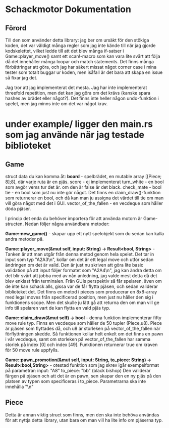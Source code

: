 # Schackmotor Dokumentation
## Förord ##

Till den som använder detta library: jag ber om ursäkt för den stökiga koden, det var väldigt många regler som jag inte kände till när jag gjorde kodskelettet, vilket ledde till att det blev många if-satser
i Game::player_move() samt ett scan!-macro som kan vara lite svårt att följa då det innehåller många loopar och match statements. Det finns många förbättringar att göra, och jag har säkert missat något corner case i mina tester 
som totalt buggar ur koden, men isåfall är det bara att skapa en issue så fixar jag det.

Jag tror att jag implementerat det mesta. Jag har inte implementerat threefold repetition, men det kan jag göra om det krävs (kanske spara hashes av brädet eller något?). Det finns inte heller någon undo-funktion i spelet, men jag minns inte om det var något krav.

# **under example/ ligger den main.rs som jag använde när jag testade biblioteket**


## Game

struct data du kan komma åt:
**board** - spelbrädet, en mutable array [[Piece; 8];8], där varje ruta är en pjäs.
score - ej implementerat
turn_white - en bool som avgör vems tur det är. om den är false är det black.
check_mate - bool
tie - en bool som just nu inte gör något. Det finns en claim_draw()-funktion som returnerar en bool, och då kan man ju assigna det värdet till tie om man vill göra något med det i GUI. 
vector_of_the_fallen - en vecdeque som håller döda pjäser. 
 
I princip det enda du behöver importera för att använda motorn är Game-structen. Nedan följer några användbara metoder:

**Game::new_game()** - skapar upp ett nytt spelobjekt som du sedan kan kalla andra metoder på.

**Game::player_move(&mut self, input: String) -> Result<bool, String>** - Tanken är att man utgår från denna metod genom hela spelet. Det tar in input som typ "A2A3\n", kollar om det är ett legal move och utför
sedan ändringen om det är valid. Den är just nu skriven att göra lite basic validation på att input följer formatet som "A2A4\n", jag kan ändra detta om det blir svårt att jobba med av nån anledning, jag valde mest detta då det blev enklast från terminalen. Från GUIs perspektiv så får spelaren, även om de inte kan schack alls, gissa
var de får flytta pjäsen, och sedan validerar biblioteket det. Det finns en metod i pieces som producerar en 8x8-array med legal moves från specificerad position, men just nu håller den sig i funktionens scope.
Men det skulle ju lätt gå att returna den om man vill ge info till spelaren vart de kan flytta en vald pjäs typ.

**Game::claim_draw(&mut self) -> bool** - denna funktion implementerar fifty move rule typ. Finns en vecdeque som håller de 50 tupler (Piece,u8). Piece är pjäsen som flyttades då, och u8 är storleken på
vector_of_the_fallen när förflyttningen skedde. Så funktionen kollar helt enkelt om det finns en pawn i vår vecdeque, samt om storleken på vector_of_the_fallen har samma storlek på index [0] och index [49].
Funktionen returnerar true om kraven för 50 move rule uppfylls.

**Game::pawn_promotion(&mut self, input: String, to_piece: String) -> Result<bool,String>** - otestad funktion som jag skrev igår
exempelformat på parametrar:
input: "A8"
to_piece: "bb" (black bishop)
Den validerar färgen på pjäsen och att det är en pawn, sen skapar den en ny pjäs på den platsen av typen som specificeras i to_piece. Parametrarna ska inte innehålla "\n"

## Piece

Detta är annan viktig struct som finns, men den ska inte behöva användas för att nyttja detta library, utan bara om man vill ha lite info om pjäserna typ. 
